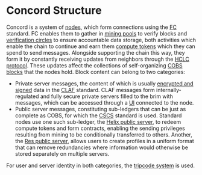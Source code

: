# Concord Structure

Concord is a system of [nodes](nodes), which form connections using the [FC](fc.md) standard. FC enables them to gather in [mining pools](pooling) to verify blocks and [verification circles](circling) to ensure accountable data storage, both activities which enable the chain to continue and earn them [compute tokens](compute) which they can spend to send messages. Alongside supporting the chain this way, they form it by constantly receiving updates from neighbors through the [HCLC protocol](hclc). These updates affect the collections of self-organizing [COBS blocks](cobs) that the nodes hold. Block content can belong to two categories:
- Private server messages, the content of which is usually [encrypted and signed](encryption) data in the [CLAF](claf) standard. CLAF messages form internally-regulated and fully secure private servers filled to the brim with messages, which can be accessed through a [UI](ui) connected to the node. 
- Public server messages, constituting sub-ledgers that can be just as complete as COBS, for which the [CSCS](cscs) standard is used. Standard nodes use one such sub-ledger, the [Helix public server](tokenserv), to redeem compute tokens and form contracts, enabling the sending privileges resulting from mining to be conditionally transferred to others. Another, the [Res public server](decserv), allows users to create profiles in a uniform format that can remove redundancies where information would otherwise be stored separately on multiple servers.

For user and server identity in both categories, the [tripcode system](tripcodes) is used.
